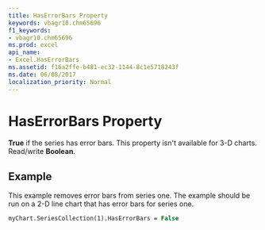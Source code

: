 ```yaml
---
title: HasErrorBars Property
keywords: vbagr10.chm65696
f1_keywords:
- vbagr10.chm65696
ms.prod: excel
api_name:
- Excel.HasErrorBars
ms.assetid: f16a2ffe-b481-ec32-1144-8c1e5718243f
ms.date: 06/08/2017
localization_priority: Normal
---
```



# HasErrorBars Property

 **True** if the series has error bars. This property isn't available for 3-D charts. Read/write **Boolean**.


## Example

This example removes error bars from series one. The example should be run on a 2-D line chart that has error bars for series one.


```vb
myChart.SeriesCollection(1).HasErrorBars = False
```


